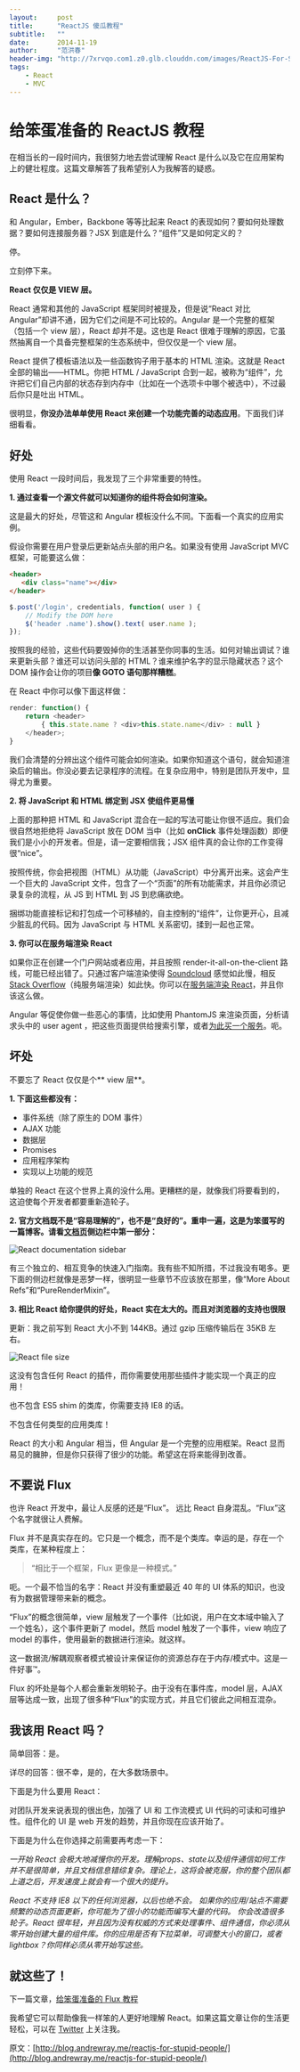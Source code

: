 ```yaml
---
layout:     post
title:      "ReactJS 傻瓜教程"
subtitle:   ""
date:       2014-11-19
author:     "范洪春"
header-img: "http://7xrvqo.com1.z0.glb.clouddn.com/images/ReactJS-For-Stupid-People.ca31c017.jpg"
tags:
    - React
    - MVC
---
```


# 给笨蛋准备的 ReactJS 教程

在相当长的一段时间内，我很努力地去尝试理解 React 是什么以及它在应用架构上的健壮程度。这篇文章解答了我希望别人为我解答的疑惑。


## React 是什么？

和 Angular，Ember，Backbone 等等比起来 React 的表现如何？要如何处理数据？要如何连接服务器？JSX 到底是什么？“组件”又是如何定义的？


停。

立刻停下来。

**React 仅仅是 VIEW 层。**

React 通常和其他的 JavaScript 框架同时被提及，但是说“React 对比 Angular”却讲不通，因为它们之间是不可比较的。Angular 是一个完整的框架（包括一个 view 层），React 却并不是。这也是 React 很难于理解的原因，它虽然抽离自一个具备完整框架的生态系统中，但仅仅是一个 view 层。

React 提供了模板语法以及一些函数钩子用于基本的 HTML 渲染。这就是 React 全部的输出——HTML。你把 HTML / JavaScript 合到一起，被称为“组件”，允许把它们自己内部的状态存到内存中（比如在一个选项卡中哪个被选中），不过最后你只是吐出 HTML。

很明显，**你没办法单单使用 React 来创建一个功能完善的动态应用**。下面我们详细看看。

## 好处

使用 React 一段时间后，我发现了三个非常重要的特性。

**1. 通过查看一个源文件就可以知道你的组件将会如何渲染。**

这是最大的好处，尽管这和 Angular 模板没什么不同。下面看一个真实的应用实例。

假设你需要在用户登录后更新站点头部的用户名。如果没有使用 JavaScript MVC 框架，可能要这么做：


```html
<header>  
   <div class="name"></div>
</header>
```
```javascript
$.post('/login', credentials, function( user ) {
    // Modify the DOM here
    $('header .name').show().text( user.name );
});
```

按照我的经验，这些代码要毁掉你的生活甚至你同事的生活。如何对输出调试？谁来更新头部？谁还可以访问头部的 HTML？谁来维护名字的显示隐藏状态？这个 DOM 操作会让你的项目**像 GOTO 语句那样糟糕**。


在 React 中你可以像下面这样做：

```javascript
render: function() {  
    return <header>
        { this.state.name ? <div>this.state.name</div> : null }
    </header>;
}
```

我们会清楚的分辨出这个组件可能会如何渲染。如果你知道这个语句，就会知道渲染后的输出。你没必要去记录程序的流程。在复杂应用中，特别是团队开发中，显得尤为重要。

**2. 将 JavaScript 和 HTML 绑定到 JSX 使组件更易懂**

上面的那种把 HTML 和 JavaScript 混合在一起的写法可能让你很不适应。我们会很自然地拒绝将 JavaScript 放在 DOM 当中（比如 **onClick** 事件处理函数）即便我们是小小的开发者。但是，请一定要相信我；JSX 组件真的会让你的工作变得很“nice”。

按照传统，你会把视图（HTML）从功能（JavaScript）中分离开出来。这会产生一个巨大的 JavaScript 文件，包含了一个“页面”的所有功能需求，并且你必须记录复杂的流程，从 JS 到 HTML 到 JS 到悲痛欲绝。

捆绑功能直接标记和打包成一个可移植的，自主控制的“组件”，让你更开心，且减少脏乱的代码。因为 JavaScript 与 HTML 关系密切，揉到一起也正常。

**3. 你可以在服务端渲染 React**

如果你正在创建一个门户网站或者应用，并且按照 render-it-all-on-the-client 路线，可能已经出错了。只通过客户端渲染使得 [Soundcloud](https://soundcloud.com/) 感觉如此慢，相反 [Stack Overflow](http://stackoverflow.com/)（纯服务端渲染）如此快。你可以在[服务端渲染 React](https://www.npmjs.org/package/react-server-example)，并且你该这么做。

Angular 等促使你做一些恶心的事情，比如使用 PhantomJS 来渲染页面，分析请求头中的 user agent ，把这些页面提供给搜索引擎，或者[为此买一个服务](https://prerender.io/pricing)。呃。

## 坏处

不要忘了 React 仅仅是个** view 层**。

**1. 下面这些都没有：**

- 事件系统（除了原生的 DOM 事件）
- AJAX 功能
- 数据层
- Promises
- 应用程序架构
- 实现以上功能的规范

单独的 React 在这个世界上真的没什么用。更糟糕的是，就像我们将要看到的，这迫使每个开发者都要重新造轮子。


**2. 官方文档既不是“容易理解的”，也不是“良好的”。重申一遍，这是为笨蛋写的一篇博客。请看[文档页](http://facebook.github.io/react/docs)侧边栏中第一部分：**

![React documentation sidebar](http://blog.andrewray.me/content/images/2014/Sep/Screen-Shot-2014-09-22-at-12-08-18-AM.png)

有三个独立的、相互竞争的快速入门指南。我有些不知所措，不过我没有喝多。更下面的侧边栏就像是恶梦一样，很明显一些章节不应该放在那里，像“More About Refs”和“PureRenderMixin”。

**3. 相比 React 给你提供的好处，React 实在太大的。而且对浏览器的支持也很限**

更新：我之前写到 React 大小不到 144KB。通过 gzip 压缩传输后在 35KB 左右。

![React file size](http://blog.andrewray.me/content/images/2014/Oct/react-size.png)

这没有包含任何 React 的插件，而你需要使用那些插件才能实现一个真正的应用！

也不包含 ES5 shim 的类库，你需要支持 IE8 的话。

不包含任何类型的应用类库！

React 的大小和 Angular 相当，但 Angular 是一个完整的应用框架。React 显而易见的臃肿，但是你只获得了很少的功能。希望这在将来能得到改善。

## 不要说 Flux

也许 React 开发中，最让人反感的还是“Flux”。 远比 React 自身混乱。“Flux”这个名字就很让人费解。

Flux 并不是真实存在的。它只是一个概念，而不是个类库。幸运的是，存在一个类库，在某种程度上：

> “相比于一个框架，Flux 更像是一种模式。”

呃。一个最不恰当的名字：React 并没有重塑最近 40 年的 UI 体系的知识，也没有为数据管理带来新的概念。

“Flux”的概念很简单，view 层触发了一个事件（比如说，用户在文本域中输入了一个姓名），这个事件更新了 model，然后 model 触发了一个事件，view 响应了 model 的事件，使用最新的数据进行渲染。就这样。

这一数据流/解耦观察者模式被设计来保证你的资源总存在于内存/模式中。这是一件好事™。

Flux 的坏处是每个人都会重新发明轮子。由于没有在事件库，model 层，AJAX 层等达成一致，出现了很多种“Flux”的实现方式，并且它们彼此之间相互混杂。

## 我该用 React 吗？

简单回答：是。

详尽的回答：很不幸，是的，在大多数场景中。

下面是为什么要用 React：

对团队开发来说表现的很出色，加强了 UI 和 工作流模式 UI 代码的可读和可维护性。组件化的 UI 是 web 开发的趋势，并且你现在应该开始了。

下面是为什么在你选择之前需要再考虑一下：

*一开始 React 会极大地减慢你的开发。理解props、state以及组件通信如何工作并不是很简单，并且文档信息错综复杂。理论上，这将会被克服，你的整个团队都上道之后，开发速度上就会有一个很大的提升。*

*React 不支持 IE8 以下的任何浏览器，以后也绝不会。*
*如果你的应用/站点不需要频繁的动态页面更新，你可能为了很小的功能而编写大量的代码。*
*你会改造很多轮子。React 很年轻，并且因为没有权威的方式来处理事件、组件通信，你必须从零开始创建大量的组件库。你的应用是否有下拉菜单，可调整大小的窗口，或者 lightbox？你同样必须从零开始写这些。*

## 就这些了！

下一篇文章，[给笨蛋准备的 Flux 教程 ](http://blog.andrewray.me/flux-for-stupid-people/)

我希望它可以帮助像我一样笨的人更好地理解 React。如果这篇文章让你的生活更轻松，可以在 [Twitter](https://twitter.com/andrewray) 上关注我。

原文：[http://blog.andrewray.me/reactjs-for-stupid-people/](http://blog.andrewray.me/reactjs-for-stupid-people/)
